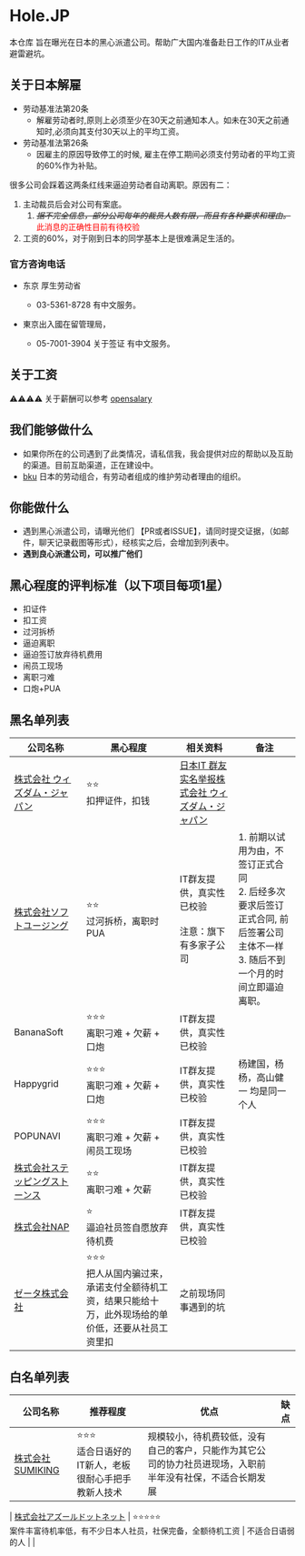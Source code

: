  # Hole.JP

本仓库 旨在曝光在日本的黑心派遣公司。帮助广大国内准备赴日工作的IT从业者避雷避坑。

## 关于日本解雇
- 劳动基准法第20条
  - 解雇劳动者时,原则上必须至少在30天之前通知本人。如未在30天之前通知时,必须向其支付30天以上的平均工资。
- 劳动基准法第26条
  - 因雇主的原因导致停工的时候, 雇主在停工期间必须支付劳动者的平均工资的60%作为补贴。

很多公司会踩着这两条红线来逼迫劳动者自动离职。原因有二：
 
1. 主动裁员后会对公司有案底。
   1. ~~*据不完全信息，部分公司每年的裁员人数有限，而且有各种要求和理由。*~~ <font color=red>此消息的正确性目前有待校验</font>
2. 工资的60%，对于刚到日本的同学基本上是很难满足生活的。


### 官方咨询电话
- 东京 厚生劳动省
  - 03-5361-8728  有中文服务。

- 東京出入國在留管理局， 
  - 05-7001-3904 关于签证 有中文服务。

## 关于工资
⚠️⚠️⚠️⚠️ 关于薪酬可以参考 [opensalary](https://opensalary.jp/en/roles/software-engineer)

## 我们能够做什么
- 如果你所在的公司遇到了此类情况，请私信我，我会提供对应的帮助以及互助的渠道。目前互助渠道，正在建设中。
- [bku](https://bku.jp/) 日本的劳动组合，有劳动者组成的维护劳动者理由的组织。

## 你能做什么
- 遇到黑心派遣公司，请曝光他们 【PR或者ISSUE】，请同时提交证据，（如邮件，聊天记录截图等形式），经核实之后，会增加到列表中。
- **遇到良心派遣公司，可以推广他们**

## 黑心程度的评判标准（以下项目每项1星）
- 扣证件
- 扣工资
- 过河拆桥
- 逼迫离职
- 逼迫签订放弃待机费用
- 闹员工现场
- 离职刁难
- 口炮+PUA


## 黑名单列表
 | 公司名称 | 黑心程度 | 相关资料 | 备注 |
 | ---- | ---- | ---- | ---- |
 | [株式会社 ウィズダム・ジャパン](https://wisdom-japan.com)| ⭐️⭐️ <br> 扣押证件，扣钱 | [日本IT 群友实名举报株式会社 ウィズダム・ジャパン](http://xhslink.com/iSfhXk) |
| [株式会社ソフトユージング](http://softusing.co.jp) |  ⭐️⭐️ <br> 过河拆桥，离职时PUA | IT群友提供，真实性已校验<br><br>注意：旗下有多家子公司 | 1. 前期以试用为由，不签订正式合同<br> 2. 后经多次要求后签订正式合同, 前后签署公司主体不一样<br> 3. 随后不到一个月的时间立即逼迫离职。 |
| BananaSoft | ⭐️⭐️⭐️  <br> 离职刁难 + 欠薪 + 口炮 | IT群友提供，真实性已校验  |   |
| Happygrid |  ⭐️⭐️⭐️ <br> 离职刁难 + 欠薪 + 口炮 | IT群友提供，真实性已校验  |  杨建国，杨杨，高山健一 均是同一个人 |
| POPUNAVI | ⭐️⭐️⭐️ <br> 离职刁难 + 欠薪 + 闹员工现场 | IT群友提供，真实性已校验 | |
| [株式会社ステッピングストーンス](https://www.s-ss.co.jp/) |    ⭐️⭐️ <br> 离职刁难 + 欠薪  | IT群友提供，真实性已校验 | |
| [株式会社NAP](http://www.nap-japan.net/) | ⭐️ <br> 逼迫社员签自愿放弃待机费  | IT群友提供，真实性已校验 | |
| [ゼータ株式会社](https://www.zeta-inc.co.jp) | ⭐️⭐️⭐️ <br> 把人从国内骗过来，承诺支付全额待机工资，结果只能给十万，此外现场给的单价低，还要从社员工资里扣  | 之前现场同事遇到的坑 | |


## 白名单列表
 | 公司名称 | 推荐程度 | 优点 | 缺点 |
 | ---- | ---- | ---- | ---- |
 | [株式会社SUMIKING](https://www.sumking.co.jp)| ⭐️⭐️⭐️ <br> 适合日语好的IT新人，老板很耐心手把手教新人技术 | 规模较小，待机费较低，没有自己的客户，只能作为其它公司的协力社员进现场，入职前半年没有社保，不适合长期发展 | |

| [株式会社アズールドットネット](https://www.adsur.jp) |  ⭐️⭐️⭐️⭐️⭐️ <br> 案件丰富待机率低，有不少日本人社员，社保完备，全额待机工资 | 不适合日语弱的人 | |
